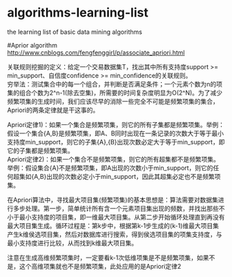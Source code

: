 # algorithms-learning-list
the learning list of basic data mining algorithms

#Aprior algorithm
http://www.cnblogs.com/fengfenggirl/p/associate_apriori.html  

关联规则挖掘的定义：给定一个交易数据集T，找出其中所有支持度support >= min_support、自信度confidence >= min_confidence的关联规则。  
穷举法：测试集合中的每一个组合，并判断是否满足条件；一个元素个数为n的项集的组合个数为2^n-1(除去空集)，所需要的时间复杂度明显为O(2^N)。为了减少频繁项集的生成时间，我们应该尽早的消除一些完全不可能是频繁项集的集合，Apriori的两条定律就是干这事的。 

Apriori定律1)：如果一个集合是频繁项集，则它的所有子集都是频繁项集。举例：假设一个集合{A,B}是频繁项集，即A、B同时出现在一条记录的次数大于等于最小支持度min_support，则它的子集{A},{B}出现次数必定大于等于min_support，即它的子集都是频繁项集。  
Apriori定律2)：如果一个集合不是频繁项集，则它的所有超集都不是频繁项集。举例：假设集合{A}不是频繁项集，即A出现的次数小于min_support，则它的任何超集如{A,B}出现的次数必定小于min_support，因此其超集必定也不是频繁项集。  

在Apriori算法中，寻找最大项目集(频繁项集)的基本思想是：算法需要对数据集进行多步处理。第一步，简单统计所有含一个元素项目集出现的频数，并找出那些不小于最小支持度的项目集，即一维最大项目集。从第二步开始循环处理直到再没有最大项目集生成。循环过程是：第k步中，根据第k-1步生成的(k-1)维最大项目集产生k维侯选项目集，然后对数据库进行搜索，得到侯选项目集的项集支持度，与最小支持度进行比较，从而找到k维最大项目集。  

注意在生成高维频繁项集时，一定要看k-1次低维项集是不是频繁项集，如果不是，这个高维项集就也不是频繁项集，此处应用的是Apriori定律2
